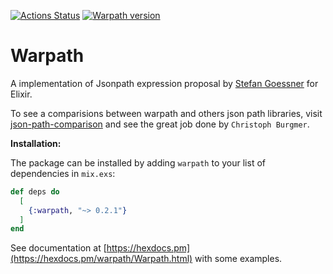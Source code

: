 [![Actions Status](https://github.com/cleidiano/warpath/workflows/build/badge.svg?branch=master)](https://github.com/cleidiano/warpath/actions)
[![Warpath version](https://img.shields.io/hexpm/v/warpath.svg)](https://hex.pm/packages/warpath)

# Warpath
A implementation of Jsonpath expression proposal by [Stefan Goessner](https://goessner.net/articles/JsonPath/) for Elixir.

To see a comparisions between warpath and others json path libraries, visit [json-path-comparison](https://cburgmer.github.io/json-path-comparison/) and see the great job done by `Christoph Burgmer`.

**Installation:**

The package can be installed by adding `warpath` to your list of dependencies in `mix.exs`:

```elixir
def deps do
  [
    {:warpath, "~> 0.2.1"}
  ]
end
```
See documentation at [https://hexdocs.pm](https://hexdocs.pm/warpath/Warpath.html) with some examples.
